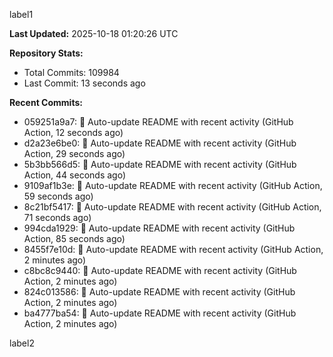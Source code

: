 
label1 
<!-- ACTIVITY_START -->
**Last Updated:** 2025-10-18 01:20:26 UTC

**Repository Stats:**
- Total Commits: 109984
- Last Commit: 13 seconds ago

**Recent Commits:**
- 059251a9a7: 🤖 Auto-update README with recent activity (GitHub Action, 12 seconds ago)
- d2a23e6be0: 🤖 Auto-update README with recent activity (GitHub Action, 29 seconds ago)
- 5b3bb566d5: 🤖 Auto-update README with recent activity (GitHub Action, 44 seconds ago)
- 9109af1b3e: 🤖 Auto-update README with recent activity (GitHub Action, 59 seconds ago)
- 8c21bf5417: 🤖 Auto-update README with recent activity (GitHub Action, 71 seconds ago)
- 994cda1929: 🤖 Auto-update README with recent activity (GitHub Action, 85 seconds ago)
- 8455f7e10d: 🤖 Auto-update README with recent activity (GitHub Action, 2 minutes ago)
- c8bc8c9440: 🤖 Auto-update README with recent activity (GitHub Action, 2 minutes ago)
- 824c013586: 🤖 Auto-update README with recent activity (GitHub Action, 2 minutes ago)
- ba4777ba54: 🤖 Auto-update README with recent activity (GitHub Action, 2 minutes ago)
<!-- ACTIVITY_END -->

label2
